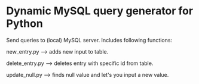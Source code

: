 # Dynamic MySQL query generator for Python
Send queries to (local) MySQL server. Includes following functions: 

new_entry.py --> adds new input to table.

delete_entry.py --> deletes entry with specific id from table.

update_null.py --> finds null value and let's you input a new value.
